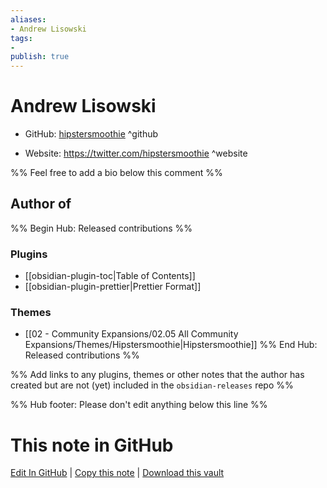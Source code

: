 ```yaml
---
aliases:
- Andrew Lisowski
tags:
- 
publish: true
---
```


# Andrew Lisowski

- GitHub: [hipstersmoothie](https://github.com/hipstersmoothie/) ^github
<!-- - Discord: `@` ^discord-->
- Website: <https://twitter.com/hipstersmoothie> ^website
<!-- - [[Publish sites|Publish site]]: ^publish-->

%% Feel free to add a bio below this comment %%


## Author of

%% Begin Hub: Released contributions %%
### Plugins
- [[obsidian-plugin-toc|Table of Contents]]
- [[obsidian-plugin-prettier|Prettier Format]]

### Themes
- [[02 - Community Expansions/02.05 All Community Expansions/Themes/Hipstersmoothie|Hipstersmoothie]]
%% End Hub: Released contributions %%

%% Add links to any plugins, themes or other notes that the author has created but are not (yet) included in the `obsidian-releases` repo %%

<!--
### Unlisted plugins
-->

<!--
### Others
-->

<!--
## Sponsor this author
-->

<!-- - [[GitHub sponsors]]: [Sponsor @hipstersmoothie on GitHub Sponsors](https://github.com/sponsors/hipstersmoothie) ^github-sponsor-->
<!-- - [[Buy me a coffee]]: <https://> ^buy-me-a-coffee-->
<!-- - [[PayPal]]: <https://> ^paypal-->
<!-- - [[Patreon]]: <https://> ^patreon-->

<!--
## Follow this author
-->

<!-- - [[YouTube Channels|On YouTube]]: <https://> ^youtube-->
<!-- - Twitter: <https://> ^twitter-->
<!-- - ... -->

%% Hub footer: Please don't edit anything below this line %%

# This note in GitHub

<span class="git-footer">[Edit In GitHub](https://github.dev/obsidian-community/obsidian-hub/blob/main/01%20-%20Community/People/hipstersmoothie.md "git-hub-edit-note") | [Copy this note](https://raw.githubusercontent.com/obsidian-community/obsidian-hub/main/01%20-%20Community/People/hipstersmoothie.md "git-hub-copy-note") | [Download this vault](https://github.com/obsidian-community/obsidian-hub/archive/refs/heads/main.zip "git-hub-download-vault") </span>
